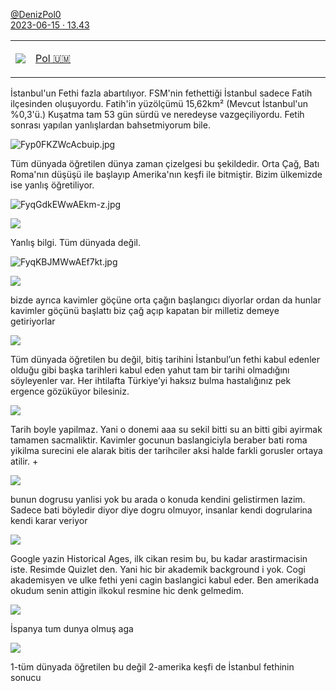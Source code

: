 <link rel="stylesheet" href="https://x361x3ch.github.io/styles/2369.css">

<div class=kaynak>

[@DenizPol0](https://twitter.com/DenizPol0/ )  
[2023-06-15 · 13.43](https://twitter.com/i/status/1669294456779026434)

</div>

<!-- https://twitter.com/DenizPol0/status/1669274246642638848 -->

<table class="table table-bordered"><tbody><tr><td>

![](https://pbs.twimg.com/profile_images/1668823726341627904/0nugVhH6_bigger.jpg)

</td><td style="margin-left: 5vw; font-size: 1em; width:50vw;">

[Pol 🇺🇲](https://twitter.com/DenizPol0) 

</td></tr></tbody></table>

İstanbul'un Fethi fazla abartılıyor. FSM'nin fethettiği İstanbul sadece Fatih ilçesinden oluşuyordu. Fatih'in yüzölçümü 15,62km² (Mevcut İstanbul'un %0,3'ü.) Kuşatma tam 53 gün sürdü ve neredeyse vazgeçiliyordu. Fetih sonrası yapılan yanlışlardan bahsetmiyorum bile.

![Fyp0FKZWcAcbuip.jpg](https://pbs.twimg.com/media/Fyp0FKZWcAcbuip.jpg)

Tüm dünyada öğretilen dünya zaman çizelgesi bu şekildedir. Orta Çağ, Batı Roma'nın düşüşü ile başlayıp Amerika'nın keşfi ile bitmiştir. Bizim ülkemizde ise yanlış öğretiliyor.

![FyqGdkEWwAEkm-z.jpg](https://pbs.twimg.com/media/FyqGdkEWwAEkm-z.jpg)

<!-- https://twitter.com/Brian13988480/status/1669298370492366849 -->

[![](https://pbs.twimg.com/profile_images/1523225939408302080/RdbTXpDV_bigger.jpg)](https://twitter.com/Brian13988480)

Yanlış bilgi. Tüm dünyada değil.

![FyqKBJMWwAEf7kt.jpg](https://pbs.twimg.com/media/FyqKBJMWwAEf7kt.jpg)

<!-- https://twitter.com/augustcae/status/1669299873168912385 -->

[![](https://pbs.twimg.com/profile_images/1666835534994456577/gj3rRzhC_bigger.jpg)](https://twitter.com/augustcae)

bizde ayrıca kavimler göçüne orta çağın başlangıcı diyorlar ordan da hunlar kavimler göçünü başlattı biz çağ açıp kapatan bir milletiz demeye getiriyorlar

<!-- https://twitter.com/etkesimci/status/1669304912956538880 -->

[![](https://pbs.twimg.com/profile_images/1662556196958609408/f-escERR_bigger.jpg)](https://twitter.com/etkesimci)

Tüm dünyada öğretilen bu değil, bitiş tarihini İstanbul’un fethi kabul edenler olduğu gibi başka tarihleri kabul eden yahut tam bir tarihi olmadığını söyleyenler var. Her ihtilafta Türkiye’yi haksız bulma hastalığınız pek ergence gözüküyor bilesiniz.

<!-- https://twitter.com/61_KayraHan/status/1669315824081854464 -->

[![](https://pbs.twimg.com/profile_images/1650824620591775747/VB-BWrD2_bigger.jpg)](https://twitter.com/61_KayraHan)

Tarih boyle yapilmaz. Yani o donemi aaa su sekil bitti su an bitti gibi ayirmak tamamen sacmaliktir. Kavimler gocunun baslangiciyla beraber bati roma yikilma surecini ele alarak bitis der tarihciler aksi halde farkli gorusler ortaya atilir. +

<!-- https://twitter.com/AlexDeMulder/status/1669318754050744321 -->

[![](https://pbs.twimg.com/profile_images/1636091297566949378/5Kwp8jRm_bigger.jpg)](https://twitter.com/AlexDeMulder)

bunun dogrusu yanlisi yok bu arada o konuda kendini gelistirmen lazim. Sadece bati böyledir diyor diye dogru olmuyor, insanlar kendi dogrularina kendi karar veriyor

<!-- https://twitter.com/abdurrahimbjj/status/1669318949291302912 -->

[![](https://pbs.twimg.com/profile_images/1635219557139853314/QUiMJ3tl_bigger.jpg)](https://twitter.com/abdurrahimbjj)

Google yazin Historical Ages, ilk cikan resim bu, bu kadar arastirmacisin iste. Resimde Quizlet den. Yani hic bir akademik background i yok. Cogi akademisyen ve ulke fethi yeni cagin baslangici kabul eder. Ben amerikada okudum senin attigin ilkokul resmine hic denk gelmedim.

<!-- https://twitter.com/hilmissahin/status/1669323406049779712 -->

[![](https://pbs.twimg.com/profile_images/1653263989378351106/KzAMKvUi_bigger.jpg)](https://twitter.com/hilmissahin)

İspanya tum dunya olmuş aga

<!-- https://twitter.com/MatSall94668821/status/1669326240958824449 -->

[![](https://pbs.twimg.com/profile_images/1242208180253450241/ajZ27rAk_bigger.jpg)](https://twitter.com/MatSall94668821)

1-tüm dünyada öğretilen bu değil 2-amerika keşfi de İstanbul fethinin sonucu